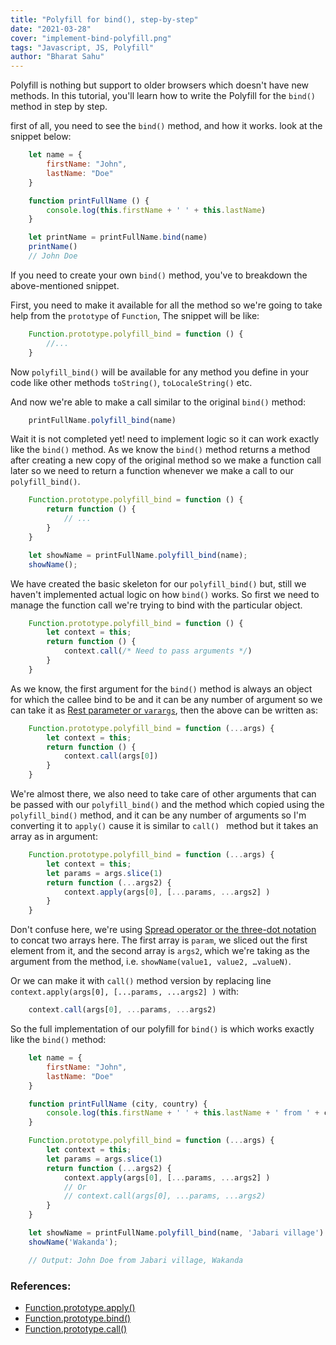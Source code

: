 ```yaml
---
title: "Polyfill for bind(), step-by-step"
date: "2021-03-28"
cover: "implement-bind-polyfill.png"
tags: "Javascript, JS, Polyfill"
author: "Bharat Sahu"
---
```


Polyfill is nothing but support to older browsers which doesn't have new methods. In this tutorial, you'll learn how to write the Polyfill for the `bind()` method in step by step.

first of all, you need to see the `bind()` method, and how it works. look at the snippet below:

```js
    let name = {
        firstName: "John",
        lastName: "Doe"
    }

    function printFullName () {
        console.log(this.firstName + ' ' + this.lastName)
    }

    let printName = printFullName.bind(name)
    printName()
    // John Doe
```

If you need to create your own `bind()` method, you've to breakdown the above-mentioned snippet.

First, you need to make it available for all the method so we're going to take help from the `prototype` of `Function`, The snippet will be like:


```js
    Function.prototype.polyfill_bind = function () {
        //...
    }
```

Now `polyfill_bind()` will be available for any method you define in your code like other methods `toString()`, `toLocaleString()` etc.

And now we're able to make a call similar to the original `bind()` method:

```js
    printFullName.polyfill_bind(name)
```

Wait it is not completed yet! need to implement logic so it can work exactly like the `bind()` method. As we know the `bind()` method returns a method after creating a new copy of the original method so we make a function call later so we need to return a function whenever we make a call to our `polyfill_bind()`.

```js
    Function.prototype.polyfill_bind = function () {
        return function () {
            // ...
        }
    }

    let showName = printFullName.polyfill_bind(name);
    showName();
```

We have created the basic skeleton for our `polyfill_bind()` but, still we haven't implemented actual logic on how `bind()` works. So first we need to manage the function call we're trying to bind with the particular object.

```js
    Function.prototype.polyfill_bind = function () {
        let context = this;
        return function () {
            context.call(/* Need to pass arguments */)
        }
    }
```

As we know, the first argument for the `bind()` method is always an object for which the callee bind to be and it can be any number of argument so we can take it as [Rest parameter  or `varargs`][rest_parameters], then the above can be written as:

```js
    Function.prototype.polyfill_bind = function (...args) {
        let context = this;
        return function () {
            context.call(args[0])
        }
    }
```

We're almost there, we also need to take care of other arguments that can be passed with our `polyfill_bind()` and the method which copied using the `polyfill_bind()` method, and it can be any number of arguments so I'm converting it to `apply()` cause it is similar to `call() ` method but it takes an array as in argument:

```js
    Function.prototype.polyfill_bind = function (...args) {
        let context = this;
        let params = args.slice(1)
        return function (...args2) {
            context.apply(args[0], [...params, ...args2] )
        }
    }
```

Don't confuse here, we're using [Spread operator or the three-dot notation][spread_operator] to concat two arrays here. The first array is `param`, we sliced out the first element from it, and the second array is `args2`, which we're taking as the argument from the method, i.e. `showName(value1, value2, …valueN)`.

Or we can make it with `call()` method version by replacing line `context.apply(args[0], [...params, ...args2] )` with:

```js
    context.call(args[0], ...params, ...args2)
```

So the full implementation of our polyfill for `bind()` is which works exactly like the `bind()` method:

```js
    let name = {
        firstName: "John",
        lastName: "Doe"
    }

    function printFullName (city, country) {
        console.log(this.firstName + ' ' + this.lastName + ' from ' + city + ', ' + country)
    }

    Function.prototype.polyfill_bind = function (...args) {
        let context = this;
        let params = args.slice(1)
        return function (...args2) {
            context.apply(args[0], [...params, ...args2] )
            // Or
            // context.call(args[0], ...params, ...args2)
        }
    }

    let showName = printFullName.polyfill_bind(name, 'Jabari village')
    showName('Wakanda');

    // Output: John Doe from Jabari village, Wakanda
```

### References:
- [Function.prototype.apply()][apply]
- [Function.prototype.bind()][bind]
- [Function.prototype.call()][call]

<!-- Links -->
[rest_parameters]: https://developer.mozilla.org/en-US/docs/Web/JavaScript/Reference/Functions/rest_parameters
[spread_operator]: https://developer.mozilla.org/en-US/docs/Web/JavaScript/Reference/Operators/Spread_syntax
[apply]: https://developer.mozilla.org/en-US/docs/Web/JavaScript/Reference/Global_Objects/Function/apply
[call]: https://developer.mozilla.org/en-US/docs/Web/JavaScript/Reference/Global_Objects/Function/call
[bind]: https://developer.mozilla.org/en-US/docs/Web/JavaScript/Reference/Global_objects/Function/bind